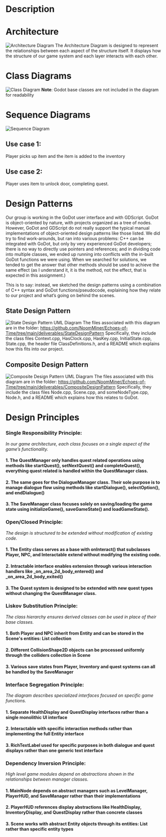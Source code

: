 # Description

# Architecture
![Architecture Diagram](Architecture_Diagram_D5.png)
The Architecture Diagram is designed to represent the relationships between each aspect of the structure itself. It displays how the structure of our game system and each layer interacts with each other. 
# Class Diagrams
![Class Diagram](UML_Class_D5.png)
**Note**: Godot base classes are not included in the diagram for readability
# Sequence Diagrams
![Sequence Diagram](UML_Sequence_D5.drawio.png)
## Use case 1:
Player picks up item and the item is added to the inventory
## Use case 2:
Player uses item to unlock door, completing quest.

# Design Patterns
Our group is working in the GoDot user interface and with GDScript. GoDot is object-oriented by nature, with projects organized as a tree of nodes. However, GoDot and GDScript do not really support the typical manual implementations of object-oriented design patterns like those listed. We did try to find work-arounds, but ran into various problems: C++ can be integrated with GoDot, but only by very experienced GoDot developers; there is no way to directly use pointers and references; and in dividing code into multiple classes, we ended up running into conflicts with the in-built GoDot functions we were using. When we searched for solutions, we tended to get the answer that other methods should be used to achieve the same effect (as I understand it, it is the method, not the effect, that is expected in this assignment.)

This is to say: instead, we sketched the design patterns using a combination of C++ syntax and GoDot functions/pseudocode, explaining how they relate to our project and what’s going on behind the scenes.

## State Design Pattern
![State Design Pattern UML Diagram](StateDP.drawio.png)
The files associated with this diagram are in the folder: https://github.com/NoomMiner/Echoes-of-Time/tree/main/deliverables/StateDesignPattern
Specifically, they include the class files Context.cpp, HasClock.cpp, HasKey.cpp, InitialState.cpp, State.cpp, the header file ClassDefinitions.h, and a README which explains how this fits into our project.

## Composite Design Pattern
![Composite Design Pattern UML Diagram](CompositeDP.drawio.png)
The files associated with this diagram are in the folder: https://github.com/NoomMiner/Echoes-of-Time/tree/main/deliverables/CompositeDesignPattern
Specifically, they include the class files Node.cpp, Scene.cpp, and someNodeType.cpp, Node.h, and a README which explains how this relates to GoDot.

# Design Principles
### Single Responsibility Principle:
*In our game architecture, each class focuses on a single aspect of the game’s functionality.* 
#### 1\. The QuestManager only handles quest related operations using methods like startQuest(), setNextQuest() and completeQuest(), everything quest related is handled within the QuestManager class. 
#### 2\. The same goes for the DialogueManager class. Their sole purpose is to manage dialogue flow using methods like startDialogue(), selectOption(), and endDialogue() 
#### 3\. The SaveManager class focuses solely on saving/loading the game state using initializeGame(), saveGameState() and loadGameState().


### Open/Closed Principle:
*The design is structured to be extended without modification of existing code.* 
#### 1\. The Entity class serves as a base with onInteract() that subclasses Player, NPC, and Interactable extend without modifying the existing code.
#### 2\. Intractable interface enables extension through various interaction handlers like _on_area_2d_body_entered()  and _on_area_2d_body_exited()  
#### 3\. The Quest system is designed to be extended with new quest types without changing the QuestManager class.


### Liskov Substitution Principle: 
*The class hierarchy ensures derived classes can be used in place of their base classes.*
#### 1\. Both Player and NPC inherit from Entity and can be stored in the Scene's entities: List<Entity> collection
#### 2\. Different CollisionShape2D objects can be processed uniformly through the colliders collection in Scene
#### 3\. Various save states from Player, Inventory and quest systems can all be handled by the SaveManager

### Interface Segregation Principle:
*The diagram describes specialized interfaces focused on specific game functions.*
#### 1\. Separate HealthDisplay and QuestDisplay interfaces rather than a single monolithic UI interface
#### 2\. Interactable with specific interaction methods rather than implementing the full Entity interface
#### 3\. RichTextLabel used for specific purposes in both dialogue and quest displays rather than one generic text interface

### Dependency Inversion Principle:
*High level game modules depend on abstractions shown in the relationships between manager classes.*
#### 1\. MainNode depends on abstract managers such as LevelManager, PlayerHUD, and SaveManager rather than their implementations
#### 2\. PlayerHUD references display abstractions like HealthDisplay, InventoryDisplay, and QuestDisplay rather than concrete classes
#### 3\. Scene works with abstract Entity objects through its entities: List<Entity> rather than specific entity types
